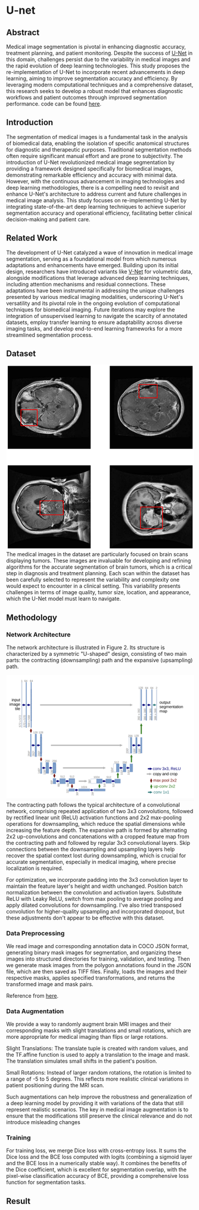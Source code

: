 # U-net
## Abstract
Medical image segmentation is pivotal in enhancing diagnostic accuracy, treatment planning, and patient monitoring. Despite the success of [U-Net](DBLP:journals/corr/RonnebergerFB15) in this domain, challenges persist due to the variability in medical images and the rapid evolution of deep learning technologies. This study proposes the re-implementation of U-Net to incorporate recent advancements in deep learning, aiming to improve segmentation accuracy and efficiency. By leveraging modern computational techniques and a comprehensive dataset, this research seeks to develop a robust model that enhances diagnostic workflows and patient outcomes through improved segmentation performance. code can be found [here](https://github.com/ECE176/U-net).

## Introduction
The segmentation of medical images is a fundamental task in the analysis of biomedical data, enabling the isolation of specific anatomical structures for diagnostic and therapeutic purposes. Traditional segmentation methods often require significant manual effort and are prone to subjectivity. The introduction of U-Net revolutionized medical image segmentation by providing a framework designed specifically for biomedical images, demonstrating remarkable efficiency and accuracy with minimal data. However, with the continuous advancement in imaging technologies and deep learning methodologies, there is a compelling need to revisit and enhance U-Net's architecture to address current and future challenges in medical image analysis. This study focuses on re-implementing U-Net by integrating state-of-the-art deep learning techniques to achieve superior segmentation accuracy and operational efficiency, facilitating better clinical decision-making and patient care.

## Related Work
The development of U-Net catalyzed a wave of innovation in medical image segmentation, serving as a foundational model from which numerous adaptations and enhancements have emerged. Building upon its initial design, researchers have introduced variants like [V-Net](DBLP:journals/corr/MilletariNA16) for volumetric data, alongside modifications that leverage advanced deep learning techniques, including attention mechanisms and residual connections. These adaptations have been instrumental in addressing the unique challenges presented by various medical imaging modalities, underscoring U-Net's versatility and its pivotal role in the ongoing evolution of computational techniques for biomedical imaging. Future iterations may explore the integration of unsupervised learning to navigate the scarcity of annotated datasets, employ transfer learning to ensure adaptability across diverse imaging tasks, and develop end-to-end learning frameworks for a more streamlined segmentation process.

## Dataset
![sample](assets/sample.png)
The medical images in the dataset are particularly focused on brain scans displaying tumors. These images are invaluable for developing and refining algorithms for the accurate segmentation of brain tumors, which is a critical step in diagnosis and treatment planning. Each scan within the dataset has been carefully selected to represent the variability and complexity one would expect to encounter in a clinical setting. This variability presents challenges in terms of image quality, tumor size, location, and appearance, which the U-Net model must learn to navigate.

## Methodology
### Network Architecture
The network architecture is illustrated in Figure 2. Its structure is characterized by a symmetric "U-shaped" design, consisting of two main parts: the contracting (downsampling) path and the expansive (upsampling) path. 

![U-Net architecture](assets/unet.png)
The contracting path follows the typical architecture of a convolutional network, comprising repeated application of two 3x3 convolutions,  followed by rectified linear unit (ReLU) activation functions and 2x2 max-pooling operations for downsampling, which reduce the spatial dimensions while increasing the feature depth. The expansive path is formed by alternating 2x2 up-convolutions and concatenations with a cropped feature map from the contracting path and followed by regular 3x3 convolutional layers. Skip connections between the downsampling and upsampling layers help recover the spatial context lost during downsampling, which is crucial for accurate segmentation, especially in medical imaging, where precise localization is required.

For optimization, we incorporate padding into the 3x3 convolution layer to maintain the feature layer's height and width unchanged. Position batch normalization between the convolution and activation layers. Substitute ReLU with Leaky ReLU, switch from max pooling to average pooling and apply dilated convolutions for downsampling. 
I've also tried transposed convolution for higher-quality upsampling and incorporated dropout, but these adjustments don't appear to be effective with this dataset.

### Data Preprocessing
We read image and corresponding annotation data in COCO JSON format, generating binary mask images for segmentation, and organizing these images into structured directories for training, validation, and testing. Then we generate mask images from the polygon annotations found in the JSON file, which are then saved as TIFF files. Finally, loads the images and their respective masks, applies specified transformations, and returns the transformed image and mask pairs.

Reference from [here](https://www.kaggle.com/code/kevin114514/brain-tumor-unet-zoo).

### Data Augmentation
We provide a way to randomly augment brain MRI images and their corresponding masks with slight translations and small rotations, which are more appropriate for medical imaging than flips or large rotations.

Slight Translations: The translate tuple is created with random values, and the TF.affine function is used to apply a translation to the image and mask. The translation simulates small shifts in the patient's position.

Small Rotations: Instead of larger random rotations, the rotation is limited to a range of -5 to 5 degrees. This reflects more realistic clinical variations in patient positioning during the MRI scan. 

Such augmentations can help improve the robustness and generalization of a deep learning model by providing it with variations of the data that still represent realistic scenarios. The key in medical image augmentation is to ensure that the modifications still preserve the clinical relevance and do not introduce misleading changes

### Training
For training loss, we merge Dice loss with cross-entropy loss. It sums the Dice loss and the BCE loss computed with logits (combining a sigmoid layer and the BCE loss in a numerically stable way). It combines the benefits of the Dice coefficient, which is excellent for segmentation overlap, with the pixel-wise classification accuracy of BCE, providing a comprehensive loss function for segmentation tasks.

## Result
